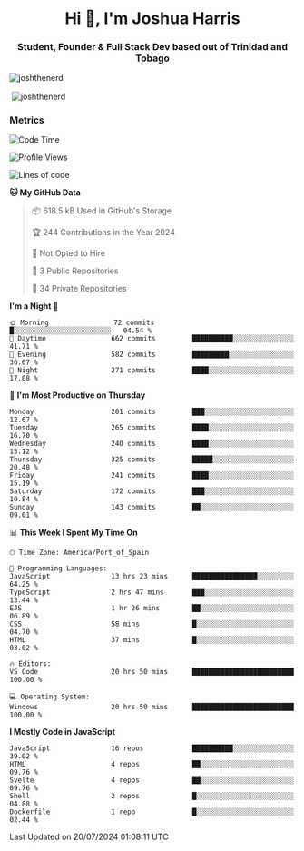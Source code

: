 <h1 align="center">Hi 👋, I'm Joshua Harris</h1>
<h3 align="center">Student, Founder & Full Stack Dev based out of Trinidad and Tobago</h3>

<p align="left"> <img src="https://komarev.com/ghpvc/?username=JoshTheDeveloperr" alt="joshthenerd" /> </p>

<p>&nbsp;<img align="center" src="https://github-readme-stats.vercel.app/api?username=JoshTheDeveloperr&show_icons=true&count_private=true" alt="joshthenerd" /></p>

### Metrics

<!--START_SECTION:waka-->
![Code Time](http://img.shields.io/badge/Code%20Time-860%20hrs%2044%20mins-blue)

![Profile Views](http://img.shields.io/badge/Profile%20Views-10-blue)

![Lines of code](https://img.shields.io/badge/From%20Hello%20World%20I%27ve%20Written-3.4%20million%20lines%20of%20code-blue)

**🐱 My GitHub Data** 

> 📦 618.5 kB Used in GitHub's Storage 
 > 
> 🏆 244 Contributions in the Year 2024
 > 
> 🚫 Not Opted to Hire
 > 
> 📜 3 Public Repositories 
 > 
> 🔑 34 Private Repositories 
 > 
**I'm a Night 🦉** 

```text
🌞 Morning                72 commits          █░░░░░░░░░░░░░░░░░░░░░░░░   04.54 % 
🌆 Daytime                662 commits         ██████████░░░░░░░░░░░░░░░   41.71 % 
🌃 Evening                582 commits         █████████░░░░░░░░░░░░░░░░   36.67 % 
🌙 Night                  271 commits         ████░░░░░░░░░░░░░░░░░░░░░   17.08 % 
```
📅 **I'm Most Productive on Thursday** 

```text
Monday                   201 commits         ███░░░░░░░░░░░░░░░░░░░░░░   12.67 % 
Tuesday                  265 commits         ████░░░░░░░░░░░░░░░░░░░░░   16.70 % 
Wednesday                240 commits         ████░░░░░░░░░░░░░░░░░░░░░   15.12 % 
Thursday                 325 commits         █████░░░░░░░░░░░░░░░░░░░░   20.48 % 
Friday                   241 commits         ████░░░░░░░░░░░░░░░░░░░░░   15.19 % 
Saturday                 172 commits         ███░░░░░░░░░░░░░░░░░░░░░░   10.84 % 
Sunday                   143 commits         ██░░░░░░░░░░░░░░░░░░░░░░░   09.01 % 
```


📊 **This Week I Spent My Time On** 

```text
🕑︎ Time Zone: America/Port_of_Spain

💬 Programming Languages: 
JavaScript               13 hrs 23 mins      ████████████████░░░░░░░░░   64.25 % 
TypeScript               2 hrs 47 mins       ███░░░░░░░░░░░░░░░░░░░░░░   13.44 % 
EJS                      1 hr 26 mins        ██░░░░░░░░░░░░░░░░░░░░░░░   06.89 % 
CSS                      58 mins             █░░░░░░░░░░░░░░░░░░░░░░░░   04.70 % 
HTML                     37 mins             █░░░░░░░░░░░░░░░░░░░░░░░░   03.02 % 

🔥 Editors: 
VS Code                  20 hrs 50 mins      █████████████████████████   100.00 % 

💻 Operating System: 
Windows                  20 hrs 50 mins      █████████████████████████   100.00 % 
```

**I Mostly Code in JavaScript** 

```text
JavaScript               16 repos            ██████████░░░░░░░░░░░░░░░   39.02 % 
HTML                     4 repos             ██░░░░░░░░░░░░░░░░░░░░░░░   09.76 % 
Svelte                   4 repos             ██░░░░░░░░░░░░░░░░░░░░░░░   09.76 % 
Shell                    2 repos             █░░░░░░░░░░░░░░░░░░░░░░░░   04.88 % 
Dockerfile               1 repo              █░░░░░░░░░░░░░░░░░░░░░░░░   02.44 % 
```




 Last Updated on 20/07/2024 01:08:11 UTC
<!--END_SECTION:waka-->
